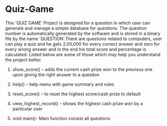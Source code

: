 # Quiz-Game

This 'QUIZ GAME' Project is designed for a question in which user can generate and manage a simple database for questions. The question number is automatically generated by the software and is stored in a binary file by the name 'QUESTION'.There are questions related to computers, user can play a quiz and he gets 2,00,000 for every correct answer and zero for every wrong answer and in the end his total score and percentage is calculated. Listed below are some of those which may help you understand the project better.

1. show_score() – adds the current cash prize won to the previous one upon giving the right answer to a question

2. help() – help menu with game summary and rules

3. reset_score() – to reset the highest score/cash prize to default

4. view_highest_record() – shows the highest cash prize won by a particular user

5. void main()- Main function consist all questions


